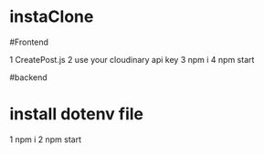# instaClone 
#Frontend

 1 CreatePost.js 
 2 use your cloudinary api key
3 npm i
4 npm start

#backend
# install dotenv file
1 npm i
2 npm start

